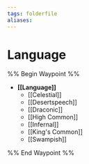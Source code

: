 ```yaml
---
tags: folderfile
aliases:
---
```


# Language
%% Begin Waypoint %%
- **[[Language]]**
	- [[Celestial]]
	- [[Desertspeech]]
	- [[Draconic]]
	- [[High Common]]
	- [[Infernal]]
	- [[King's Common]]
	- [[Swampish]]

%% End Waypoint %%
